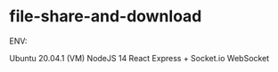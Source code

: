 # file-share-and-download

ENV:

Ubuntu 20.04.1 (VM)
NodeJS 14
React
Express +  Socket.io
WebSocket
